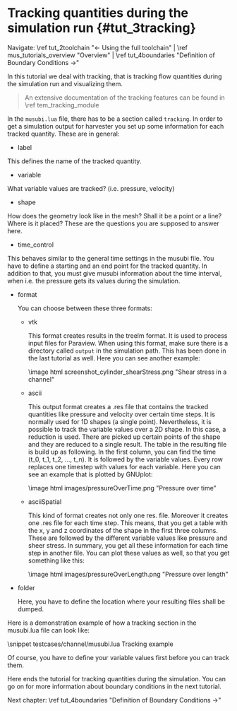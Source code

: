 Tracking quantities during the simulation run {#tut_3tracking}
========

Navigate: \ref tut_2toolchain "&larr; Using the full toolchain"
| \ref mus_tutorials_overview "Overview"
| \ref tut_4boundaries "Definition of Boundary Conditions &rarr;"

In this tutorial we deal with tracking, that is tracking flow quantities 
during the simulation run and visualizing them.
> An extensive documentation of the tracking features can be found in 
> \ref tem_tracking_module 

In the `musubi.lua` file, there has to be a section called `tracking`.
In order to get a simulation output for harvester you set up some
information for each tracked quantity. 
These are in general:
* label 

This defines the name of the tracked quantity.

* variable 

What variable values are tracked? (i.e. pressure, velocity)

* shape

How does the geometry look like in the mesh? Shall it be a point
or a line? Where is it placed? These are the questions you are
supposed to answer here.

* time_control

This behaves similar to the general time settings in the
musubi file. You have to define a starting and an end point
for the tracked quantity. In addition to that, you must 
give musubi information about the time interval, when
i.e. the pressure gets its values during the simulation.

* format

   You can choose between these three formats:

  * vtk

    This format creates results in the treelm format. It is used to process 
    input files for Paraview. When using this format, make sure there is a
    directory called `output` in the simulation path.
    This has been done in the last tutorial as well. Here you can see another example:

    \image html screenshot_cylinder_shearStress.png "Shear stress in a channel"

  * ascii

    This output format creates a .res file that contains the tracked quantities
    like pressure and velocity over certain time steps. It is normally used for 
    1D shapes (a single point). Nevertheless, it is possible to track the variable values
    over a 2D shape. In this case, a reduction is used. There are picked up
    certain points of the shape and they are reduced to a single result.
    The table in the resulting file is build up as following.
    In the first column, you can find the time (t_0, t_1, t_2, ..., t_n). It is
    followed by the variable values. Every row replaces one timestep with values for 
    each variable. 
    Here you can see an example that is plotted by GNUplot:

    \image html images/pressureOverTime.png "Pressure over time"

  * asciiSpatial      
    
    This kind of format creates not only one res. file. Moreover it creates 
    one .res file for each time step. This means, that you get a table with 
    the x, y and z coordinates of the shape in the first three columns. These
    are followed by the different variable values like pressure and sheer stress.
    In summary, you get all these information for each time step in another
    file. You can plot these values as well, so that you get something like this:

    \image html images/pressureOverLength.png "Pressure over length"

* folder

  Here, you have to define the location where your resulting files shall be dumped.

Here is a demonstration example of how a tracking section in the musubi.lua file 
can look like:

\snippet testcases/channel/musubi.lua Tracking example

Of course, you have to define your variable values first before you can track them.

Here ends the tutorial for tracking quantities during the simulation. You can go on for
more information about boundary conditions in the next tutorial.

Next chapter: \ref tut_4boundaries "Definition of Boundary Conditions &rarr;"
